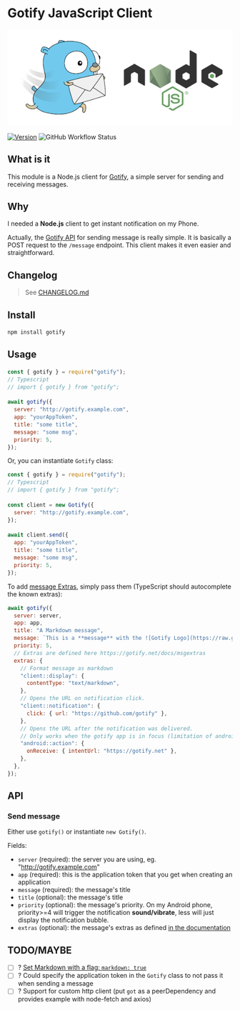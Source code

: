 # Gotify JavaScript Client

<div align="center">

![Logo](doc/logo.png)

</div>

[![Version](https://img.shields.io/npm/v/gotify.svg?style=for-the-badge)](https://www.npmjs.com/package/gotify)
![GitHub Workflow Status](https://img.shields.io/github/workflow/status/tomsquest/gotify/check?style=for-the-badge)

## What is it

This module is a Node.js client for [Gotify](https://gotify.net/), a simple server for sending and receiving messages.

## Why

I needed a **Node.js** client to get instant notification on my Phone.

Actually, the [Gotify API](https://gotify.net/api-docs) for sending message is really simple. It is basically a POST request to the `/message` endpoint. This client makes it even easier and straightforward.

## Changelog

> See [CHANGELOG.md](CHANGELOG.md)

## Install

```sh
npm install gotify
```

## Usage

```js
const { gotify } = require("gotify");
// Typescript
// import { gotify } from "gotify";

await gotify({
  server: "http://gotify.example.com",
  app: "yourAppToken",
  title: "some title",
  message: "some msg",
  priority: 5,
});
```

Or, you can instantiate `Gotify` class:

```js
const { gotify } = require("gotify");
// Typescript
// import { gotify } from "gotify";

const client = new Gotify({
  server: "http://gotify.example.com",
});

await client.send({
  app: "yourAppToken",
  title: "some title",
  message: "some msg",
  priority: 5,
});
```

To add [message Extras](https://gotify.net/docs/msgextras), simply pass them (TypeScript should autocomplete the known extras):

```js
await gotify({
  server: server,
  app: app,
  title: "A Markdown message",
  message: `This is a **message** with the ![Gotify Logo](https://raw.githubusercontent.com/gotify/logo/master/gotify-logo-small.png)!`,
  priority: 5,
  // Extras are defined here https://gotify.net/docs/msgextras
  extras: {
    // Format message as markdown
    "client::display": {
      contentType: "text/markdown",
    },
    // Opens the URL on notification click.
    "client::notification": {
      click: { url: "https://github.com/gotify" },
    },
    // Opens the URL after the notification was delivered.
    // Only works when the gotify app is in focus (limitation of android)
    "android::action": {
      onReceive: { intentUrl: "https://gotify.net" },
    },
  },
});
```

## API

### Send message

Either use `gotify()` or instantiate `new Gotify()`.

Fields:

- `server` (required): the server you are using, eg. "http://gotify.example.com"
- `app` (required): this is the application token that you get when creating an application
- `message` (required): the message's title
- `title` (optional): the message's title
- `priority` (optional): the message's priority. On my Android phone, priority>=4 will trigger the notification **sound/vibrate**, less will just display the notification bubble.
- `extras` (optional): the message's extras as defined [in the documentation](https://gotify.net/docs/msgextras)

## TODO/MAYBE

- [ ] ? [Set Markdown with a flag: `markdown: true`](https://gotify.net/docs/msgextras#clientdisplay)
- [ ] ? Could specify the application token in the `Gotify` class to not pass it when sending a message
- [ ] ? Support for custom http client (put `got` as a peerDependency and provides example with node-fetch and axios)
